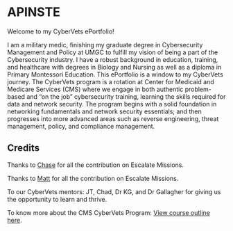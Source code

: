 # APINSTE
Welcome to my CyberVets ePortfolio!

I am a military medic, finishing my graduate degree in Cybersecurity Management and Policy at UMGC to fulfill my vision of being a part of the Cybersecurity industry. I have a robust background in education, training, and healthcare with degrees in Biology and Nursing as well as a diploma in Primary Montessori Education. This ePortfolio is a window to my CyberVets journey. The CyberVets program is a rotation at Center for Medicaid and Medicare Services (CMS) where we engage in both authentic problem-based and “on the job” cybersecurity training, learning the skills required for data and network security. The program begins with a solid foundation in networking fundamentals and network security essentials; and then progresses into more advanced areas such as reverse engineering, threat management, policy, and compliance management.

## Credits

Thanks to [Chase](https://github.com/ChaseBCMS/CybervetsInfo) for all the contribution on Escalate Missions.

Thanks to [Matt](https://github.com/carmanm/CyberVets-Journal) for all the contribution on Escalate Missions.

To our CyberVets mentors: JT, Chad, Dr KG, and Dr Gallagher for giving us the opportunity to learn and thrive.

To know more about the CMS CyberVets Program: [View course outline here](https://www.cms.gov/files/document/cms-cybervet-course-outline.pdf).
